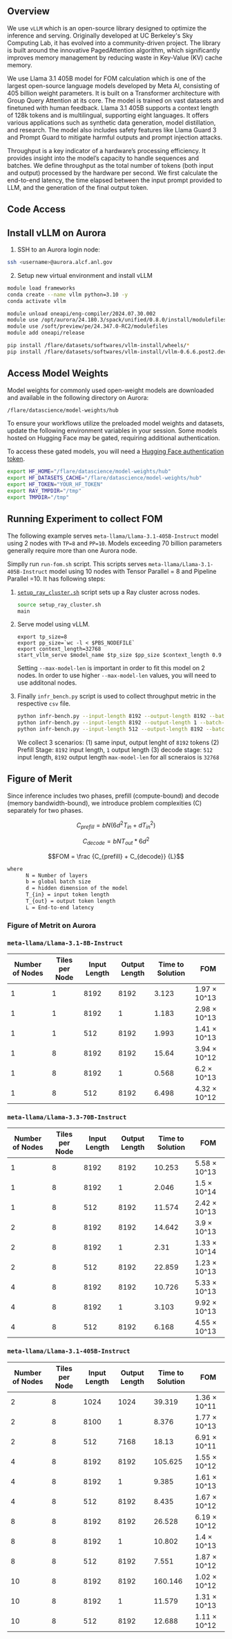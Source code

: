 ## Overview 


We use `vLLM` which is an open-source library designed to optimize the inference and serving. Originally developed at UC Berkeley's Sky Computing Lab, it has evolved into a community-driven project. The library is built around the innovative PagedAttention algorithm, which significantly improves memory management by reducing waste in Key-Value (KV) cache memory.

We use Llama 3.1 405B model for FOM calculation which is one of the largest open-source language models developed by Meta AI, consisting of 405 billion weight parameters. It is built on a Transformer architecture with Group Query Attention at its core. The model is trained on vast datasets and finetuned with human feedback. Llama 3.1 405B supports a context length of 128k tokens and is multilingual, supporting eight languages. It offers various applications such as synthetic data generation, model distillation, and research. The model also includes safety features like Llama Guard 3 and Prompt Guard to mitigate harmful outputs and prompt injection attacks.

Throughput is a key indicator of a hardware’s processing efficiency. It provides insight into the model’s capacity to handle sequences and batches. We define throughput as the total number of tokens (both input and output) processed by the hardware per second. We first calculate the end-to-end latency, the time elapsed between the input prompt provided to LLM, and the generation of the final output token.

## Code Access


## Install vLLM on Aurora

1. SSH to an Aurora login node:
```bash linenums="1"
ssh <username>@aurora.alcf.anl.gov
```

2. Setup new virtual environment and install vLLM

```bash linenums="1" title="Install vLLM using pre-built wheels"
module load frameworks
conda create --name vllm python=3.10 -y
conda activate vllm

module unload oneapi/eng-compiler/2024.07.30.002
module use /opt/aurora/24.180.3/spack/unified/0.8.0/install/modulefiles/oneapi/2024.07.30.002
module use /soft/preview/pe/24.347.0-RC2/modulefiles
module add oneapi/release

pip install /flare/datasets/softwares/vllm-install/wheels/*
pip install /flare/datasets/softwares/vllm-install/vllm-0.6.6.post2.dev28+g5dbf8545.d20250129.xpu-py3-none-any.whl
```

## Access Model Weights

Model weights for commonly used open-weight models are downloaded and available in the following directory on Aurora:
```bash linenums="1"
/flare/datascience/model-weights/hub
```

To ensure your workflows utilize the preloaded model weights and datasets, update the following environment variables in your session. Some models hosted on Hugging Face may be gated, requiring additional authentication. 

To access these gated models, you will need a [Hugging Face authentication token](https://huggingface.co/docs/hub/en/security-tokens).
```bash linenums="1"
export HF_HOME="/flare/datascience/model-weights/hub"
export HF_DATASETS_CACHE="/flare/datascience/model-weights/hub"
export HF_TOKEN="YOUR_HF_TOKEN"
export RAY_TMPDIR="/tmp"
export TMPDIR="/tmp"
```

## Running Experiment to collect FOM

The following example serves `meta-llama/Llama-3.1-405B-Instruct` model using 2 nodes with `TP=8` and `PP=10`. Models exceeding 70 billion parameters generally require more than one Aurora node.


Simplly run `run-fom.sh` script. This scripts serves `meta-llama/Llama-3.1-405B-Instruct` model using 10 nodes with Tensor Parallel = 8 and Pipeline Parallel =10. It has following steps:

1. [`setup_ray_cluster.sh`](./setup_ray_cluster.sh) script sets up a Ray cluster across nodes.

    ```bash linenums="1"
    source setup_ray_cluster.sh
    main
    ```

2. Serve model using vLLM.
    ```
    export tp_size=8
    export pp_size=`wc -l < $PBS_NODEFILE`
    export context_length=32768
    start_vllm_serve $model_name $tp_size $pp_size $context_length 0.9
    ```
    Setting `--max-model-len` is important in order to fit this model on 2 nodes. In order to use higher `--max-model-len` values, you will need to use additonal nodes. 

2. Finally `infr_bench.py` script is used to collect throughput metric in the respective `csv` file. 

    ```bash
    python infr-bench.py --input-length 8192 --output-length 8192 --batch-size 1
    python infr-bench.py --input-length 8192 --output-length 1 --batch-size 1
    python infr-bench.py --input-length 512 --output-length 8192 --batch-size 1
    ```
    We collect 3 scenarios: 
    (1) same input, output lenght of `8192` tokens
    (2) Prefill Stage: `8192` input length, `1` output length
    (3) decode stage: `512` input length, `8192` output length
    `max-model-len` for all scneraios is `32768`

## Figure of Merit 
Since inference includes two phases, prefill (compute-bound) and decode (memory bandwidth-bound), we introduce problem complexities (C) separately for two phases.

```math
C_{prefill} = { b N (6d^2 T_{in} + d T_{in}^2)}
```

```math
C_{decode} = { b N T_{out} * 6d^2}
```

```math 
FOM = \frac {C_{prefill} + C_{decode}} {L}
```

```bash
where 
      N = Number of layers
      b = global batch size
      d = hidden dimension of the model
      T_{in} = input token length
      T_{out} = output token length
      L = End-to-end latency 
```


### Figure of Metrit on Aurora


### `meta-llama/Llama-3.1-8B-Instruct`
| Number of Nodes | Tiles per Node | Input Length | Output Length | Time to Solution | FOM |
|---|---|---|---|---|---|
|1|1|8192|8192|3.123|1.97 × 10^13|
|1|1|8192|1|1.183|2.98 × 10^13|
|1|1|512|8192|1.993|1.41 × 10^13|
|1|8|8192|8192|15.64|3.94 × 10^12|
|1|8|8192|1|0.568|6.2 × 10^13|
|1|8|512|8192|6.498|4.32 × 10^12|

### `meta-llama/Llama-3.3-70B-Instruct`
| Number of Nodes | Tiles per Node | Input Length | Output Length | Time to Solution | FOM |
|---|---|---|---|---|---|
|1|8|8192|8192|10.253|5.58 × 10^13|
|1|8|8192|1|2.046|1.5 × 10^14|
|1|8|512|8192|11.574|2.42 × 10^13|
|2|8|8192|8192|14.642|3.9 × 10^13|
|2|8|8192|1|2.31|1.33 × 10^14|
|2|8|512|8192|22.859|1.23 × 10^13|
|4|8|8192|8192|10.726|5.33 × 10^13|
|4|8|8192|1|3.103|9.92 × 10^13|
|4|8|512|8192|6.168|4.55 × 10^13|

### `meta-llama/Llama-3.1-405B-Instruct`
| Number of Nodes | Tiles per Node | Input Length | Output Length | Time to Solution | FOM |
|---|---|---|---|---|---|
|2|8|1024|1024|39.319|1.36 × 10^11|
|2|8|8100|1|8.376|1.77 × 10^13|
|2|8|512|7168|18.13|6.91 × 10^11|
|4|8|8192|8192|105.625|1.55 × 10^12|
|4|8|8192|1|9.385|1.61 × 10^13|
|4|8|512|8192|8.435|1.67 × 10^12|
|8|8|8192|8192|26.528|6.19 × 10^12|
|8|8|8192|1|10.802|1.4 × 10^13|
|8|8|512|8192|7.551|1.87 × 10^12|
|10|8|8192|8192|160.146|1.02 × 10^12|
|10|8|8192|1|11.579|1.31 × 10^13|
|10|8|512|8192|12.688|1.11 × 10^12|
